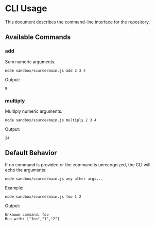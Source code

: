 # CLI Usage

This document describes the command-line interface for the repository.

## Available Commands

### add

Sum numeric arguments.

```
node sandbox/source/main.js add 2 3 4
```

Output:

```
9
```

### multiply

Multiply numeric arguments.

```
node sandbox/source/main.js multiply 2 3 4
```

Output:

```
24
```

## Default Behavior

If no command is provided or the command is unrecognized, the CLI will echo the arguments:

```
node sandbox/source/main.js any other args...
```

Example:

```
node sandbox/source/main.js foo 1 2
```

Output:

```
Unknown command: foo
Run with: ["foo","1","2"]
```